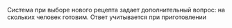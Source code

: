 Система при выборе нового рецепта задает дополнительный вопрос: на скольких человек готовим. Ответ учитывается при приготовлении